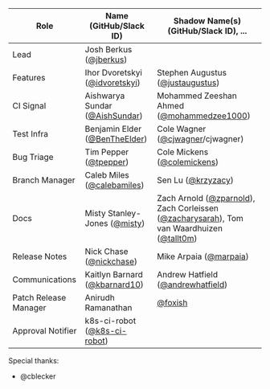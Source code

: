 | **Role** | **Name** (**GitHub/Slack ID**)  | **Shadow Name(s) (GitHub/Slack ID), ...** |
| ------ | ------ | ------ |
| Lead | Josh Berkus ([@jberkus](https://github.com/jberkus))  |  |
| Features | Ihor Dvoretskyi ([@idvoretskyi](https://github.com/idvoretskyi)) | Stephen Augustus ([@justaugustus](https://github.com/justaugustus)) |
| CI Signal | Aishwarya Sundar ([@AishSundar](https://github.com/AishSundar)) | Mohammed Zeeshan Ahmed ([@mohammedzee1000](https://github.com/mohammedzee1000)) |
| Test Infra | Benjamin Elder ([@BenTheElder](https://github.com/BenTheElder)) | Cole Wagner ([@cjwagner](https://github.com/cjwagner)/cjwagner) |
| Bug Triage | Tim Pepper ([@tpepper](https://github.com/tpepper)) | Cole Mickens ([@colemickens](https://github.com/colemickens)) |
| Branch Manager | Caleb Miles ([@calebamiles](https://github.com/calebamiles)) | Sen Lu ([@krzyzacy](https://github.com/krzyzacy)) |
| Docs | Misty Stanley-Jones ([@misty](https://github.com/mistyhacks)) | Zach Arnold ([@zparnold](https://github.com/zparnold)), Zach Corleissen ([@zacharysarah](https://github.com/zacharysarah)), Tom van Waardhuizen ([@tallt0m](https://github.com/tallt0m)) |
| Release Notes | Nick Chase ([@nickchase](https://github.com/nickchase)) | Mike Arpaia ([@marpaia](https://github.com/marpaia)) |
| Communications | Kaitlyn Barnard ([@kbarnard10](https://github.com/kbarnard10)) | Andrew Hatfield ([@andrewhatfield](https://github.com/andrewhatfield))|
| Patch Release Manager | Anirudh Ramanathan | [@foxish](https://github.com/foxish) |
| Approval Notifier | k8s-ci-robot ([@k8s-ci-robot](https://github.com/k8s-ci-robot)) | | |

Special thanks:

- @cblecker
